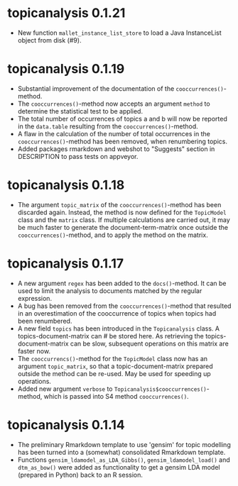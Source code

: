 topicanalysis 0.1.21
====================

* New function `mallet_instance_list_store` to load a Java InstanceList object 
from disk (#9).

topicanalysis 0.1.19
====================

* Substantial improvement of the documentation of the `cooccurrences()`-method.
* The `cooccurrences()`-method now accepts an argument `method` to determine the
statistical test to be applied.
* The total number of occurrences of topics a and b will now be reported in the
`data.table` resulting from the `cooccurrences()`-method.
* A flaw in the calculation of the number of total occurrences in the `cooccurrences()`-method
has been removed, when renumbering topics.
* Added packages rmarkdown and webshot to "Suggests" section in DESCRIPTION to pass
tests on appveyor.


topicanalysis 0.1.18
====================

* The argument `topic_matrix` of the `cooccurrences()`-method has been discarded again. Instead,
the method is now defined for the `TopicModel` class and the `matrix` class. If multiple calculations are carried out, it may be much faster to generate the document-term-matrix once outside the `cooccurrences()`-method, and to apply the method on the matrix.


topicanalysis 0.1.17
====================

* A new argument `regex` has been added to the `docs()`-method. It can be used to limit the analysis to documents matched by the regular expression.
* A bug has been removed from the `cooccurrences()`-method that resulted in an overestimation of the cooccurrence of topics when topics had been renumbered.
* A new field `topics` has been introduced in the `Topicanalysis` class. A topics-document-matrix can #
be stored here. As retrieving the topics-document-matrix can be slow, subsequent operations on this matrix are faster now.
* The `cooccurrencs()`-method for the `TopicModel` class now has an argument `topic_matrix`, so that a topic-document-matrix prepared outside the method can be re-used. May be used for speeding up operations.
* Added new argument `verbose` to `Topicanalysis$cooccurrences()`-method, which is passed into S4 method `cooccurrences()`.

topicanalysis 0.1.14
====================

  * The preliminary Rmarkdown template to use 'gensim' for topic modelling has been turned into a (somewhat) consolidated Rmarkdown template.
  * Functions `gensim_ldamodel_as_LDA_Gibbs()`, `gensim_ldamodel_load()` and `dtm_as_bow()` were added as functionality to get a gensim LDA model (prepared in Python) back to an R session.